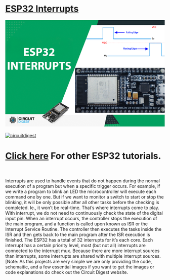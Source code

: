
# [ESP32 Interrupts]([https://circuitdigest.com/microcontroller-projects/](https://circuitdigest.com/microcontroller-projects/esp32-interrupt))

<img src="https://github.com/Circuit-Digest/Basic-ESP32-Tutorials/blob/eb11fe6eee371c00dee686f5862c4f9329251140/ESP32%20Interrupts/Tittle.png" width="" alt="alt_text" title="image_tooltip">
<br>

<br>
<a href="https://circuitdigest.com/tags/ESP32"><img src="https://img.shields.io/static/v1?label=&labelColor=505050&message=ESP32 Tutorials Circuit Digest&color=%230076D6&style=social&logo=google-chrome&logoColor=%230076D6" alt="circuitdigest"/></a>
<br>

[<h1>Click here](https://circuitdigest.com/tags/ESP32) For other ESP32 tutorials.</h1>


<br>
<br>
Interrupts are used to handle events that do not happen during the normal execution of a program but when a specific trigger occurs.  For example, if we write a program to blink an LED the microcontroller will execute each command one by one. But if we want to monitor a switch to start or stop the blinking, it will be only possible after all other tasks before the checking is completed. Ie., it won’t be real-time. That’s where interrupts come to play. With interrupt, we do not need to continuously check the state of the digital input pin. When an interrupt occurs, the controller stops the execution of the main program, and a function is called upon known as ISR or the Interrupt Service Routine. The controller then executes the tasks inside the ISR and then gets back to the main program after the ISR execution is finished.
The ESP32 has a total of 32 interrupts for it’s each core. Each interrupt has a certain priority level, most (but not all) interrupts are connected to the interrupt mux. Because there are more interrupt sources than interrupts, some interrupts are shared with multiple interrupt sources.

<br>
[Note: As this projects are very simple we are only providing the code, schemaitic, and a few essential images if you want to get the images or code explanations do check out the Circuit Digest website.
<br>
<br>

